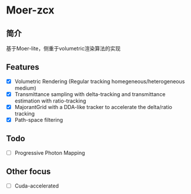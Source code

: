 # Moer-zcx
## 简介
基于Moer-lite，侧重于volumetric渲染算法的实现

## Features
- [X] Volumetric Rendering (Regular tracking homegeneous/heterogeneous medium) 
- [X] Transmittance sampling with delta-tracking and transmittance estimation with ratio-tracking
- [X] MajorantGrid with a DDA-like tracker to accelerate the delta/ratio tracking
- [X] Path-space filtering

## Todo
- [ ] Progressive Photon Mapping

## Other focus
- [ ] Cuda-accelerated 